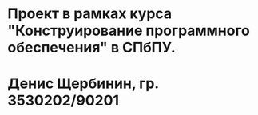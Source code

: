 # Проект в рамках курса "Конструирование программного обеспечения" в СПбПУ.
# Денис Щербинин, гр. 3530202/90201
